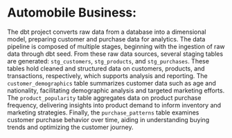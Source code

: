 # Automobile Business:

The dbt project converts raw data from a database into a dimensional model, preparing customer and purchase data for analytics. 
The data pipeline is composed of multiple stages, beginning with the ingestion of raw data through dbt seed.
From these raw data sources, several staging tables are generated: `stg_customers`, `stg_products`, and `stg_purchases`. These tables hold cleaned and structured data on customers, products, and transactions, respectively, which supports analysis and reporting. The `customer_demographics` table summarizes customer data such as age and nationality, facilitating demographic analysis and targeted marketing efforts. The `product_popularity` table aggregates data on product purchase frequency, delivering insights into product demand to inform inventory and marketing strategies. Finally, the `purchase_patterns` table examines customer purchase behavior over time, aiding in understanding buying trends and optimizing the customer journey.
